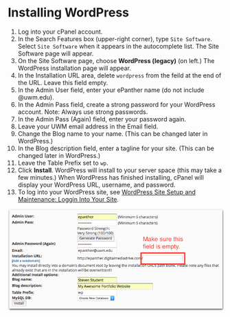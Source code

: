 # Installing WordPress

1. Log into your cPanel account.
2. In the Search Features box \(upper-right corner\), type `Site Software`. Select `Site Software` when it appears in the autocomplete list. The Site Software page will appear.
3. On the Site Software page, choose **WordPress \(legacy\)** \(on left.\) The WordPress installation page will appear.
4. In the Installation URL area, delete `wordpress` from the feild at the end of the URL. Leave this field empty.
5. In the Admin User field, enter your ePanther name \(do not include @uwm.edu\).
6. In the Admin Pass field, create a strong password for your WordPress account. Note: Always use strong passwords. 
7. In the Admin Pass \(Again\) field, enter your password again.
8. Leave your UWM email address in the Email field.
9. Change the Blog name to your name. \(This can be changed later in WordPress.\)
10. In the Blog description field, enter a tagline for your site. \(This can be changed later in WordPress.\)
11. Leave the Table Prefix set to `wp`.
12. Click **Install**. WordPress will install to your server space \(this may take a few minutes.\) When WordPress has finished installing, cPanel will display your WordPress URL, username, and password.
13. To log into your WordPress site, see [WordPress Site Setup and Maintenance: Loggin Into Your Site](https://jjloomis.gitbooks.io/wordpress-basics/content/logging-into-your-site.html).

![Installing WordPress on your server space.](/assets/cpanel-installing-wordpress.png)

